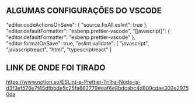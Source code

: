 ## ALGUMAS CONFIGURAÇÕES DO VSCODE

"editor.codeActionsOnSave": {
"source.fixAll.eslint": true
},
"editor.defaultFormatter": "esbenp.prettier-vscode",
"[javascript]": {
"editor.defaultFormatter": "esbenp.prettier-vscode"
},
"editor.formatOnSave": true,
"eslint.validate": [
"javascript",
"javascriptreact",
"html",
"typescriptreact"
]

## LINK DE ONDE FOI TIRADO

https://www.notion.so/ESLint-e-Prettier-Trilha-Node-js-d3f3ef576e7f45dfbbde5c25fa662779#eaf6e8bdcabc4d809cdae302e29750da
